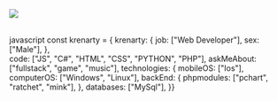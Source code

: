 <a href="https://discord.com/users/1070263871614484530">
    <img src="https://lanyard.cnrad.dev/api/1070263871614484530?hideDiscrim=false&hideStatus=false&hideTimestamp=false">
  </a>
  <br> <br>



javascript
const krenarty = {
    krenarty: {
        job: ["Web Developer"],
        sex: ["Male"],
},               
    code: ["JS", "C#", "HTML", "CSS", "PYTHON", "PHP"],
    askMeAbout: ["fullstack", "game", "music"],
    technologies: {
       mobileOS: ["Ios"],
       computerOS: ["Windows", "Linux"],
    backEnd: {
        phpmodules: ["pchart", "ratchet", "mink"],
},
    databases: ["MySql"],
}}
